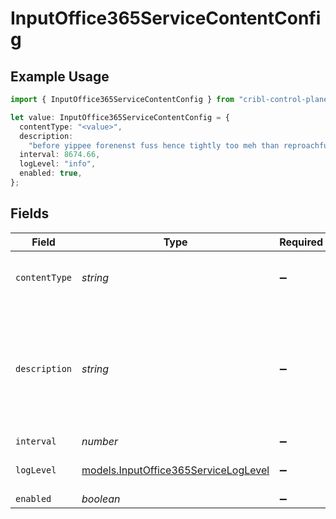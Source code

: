 # InputOffice365ServiceContentConfig

## Example Usage

```typescript
import { InputOffice365ServiceContentConfig } from "cribl-control-plane/models";

let value: InputOffice365ServiceContentConfig = {
  contentType: "<value>",
  description:
    "before yippee forenenst fuss hence tightly too meh than reproachfully",
  interval: 8674.66,
  logLevel: "info",
  enabled: true,
};
```

## Fields

| Field                                                                                       | Type                                                                                        | Required                                                                                    | Description                                                                                 |
| ------------------------------------------------------------------------------------------- | ------------------------------------------------------------------------------------------- | ------------------------------------------------------------------------------------------- | ------------------------------------------------------------------------------------------- |
| `contentType`                                                                               | *string*                                                                                    | :heavy_minus_sign:                                                                          | Office 365 Services API Content Type                                                        |
| `description`                                                                               | *string*                                                                                    | :heavy_minus_sign:                                                                          | If interval type is minutes the value entered must evenly divisible by 60 or save will fail |
| `interval`                                                                                  | *number*                                                                                    | :heavy_minus_sign:                                                                          | N/A                                                                                         |
| `logLevel`                                                                                  | [models.InputOffice365ServiceLogLevel](../models/inputoffice365serviceloglevel.md)          | :heavy_minus_sign:                                                                          | Collector runtime Log Level                                                                 |
| `enabled`                                                                                   | *boolean*                                                                                   | :heavy_minus_sign:                                                                          | N/A                                                                                         |